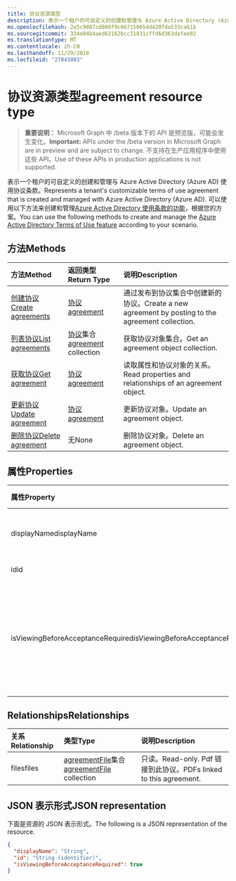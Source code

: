 ```yaml
---
title: 协议资源类型
description: 表示一个租户的可自定义的创建和管理与 Azure Active Directory (Azure AD) 使用协议条款。 可以使用以下方法来创建和管理 Azure Active Directory 使用条款的功能，根据您的方案。
ms.openlocfilehash: 2e5c9087cd809f9c067150654d420fda533ca61b
ms.sourcegitcommit: 334e84b4aed63162bcc31831cffd6d363dafee02
ms.translationtype: MT
ms.contentlocale: zh-CN
ms.lasthandoff: 11/29/2018
ms.locfileid: "27043803"
---
```

# <a name="agreement-resource-type"></a><span data-ttu-id="d3ebd-104">协议资源类型</span><span class="sxs-lookup"><span data-stu-id="d3ebd-104">agreement resource type</span></span>

> <span data-ttu-id="d3ebd-105">**重要说明：** Microsoft Graph 中 /beta 版本下的 API 是预览版，可能会发生变化。</span><span class="sxs-lookup"><span data-stu-id="d3ebd-105">**Important:** APIs under the /beta version in Microsoft Graph are in preview and are subject to change.</span></span> <span data-ttu-id="d3ebd-106">不支持在生产应用程序中使用这些 API。</span><span class="sxs-lookup"><span data-stu-id="d3ebd-106">Use of these APIs in production applications is not supported.</span></span>

<span data-ttu-id="d3ebd-107">表示一个租户的可自定义的创建和管理与 Azure Active Directory (Azure AD) 使用协议条款。</span><span class="sxs-lookup"><span data-stu-id="d3ebd-107">Represents a tenant's customizable terms of use agreement that is created and managed with Azure Active Directory (Azure AD).</span></span> <span data-ttu-id="d3ebd-108">可以使用以下方法来创建和管理[Azure Active Directory 使用条款的功能](https://docs.microsoft.com/en-us/azure/active-directory/active-directory-tou)，根据您的方案。</span><span class="sxs-lookup"><span data-stu-id="d3ebd-108">You can use the following methods to create and manage the [Azure Active Directory Terms of Use feature](https://docs.microsoft.com/en-us/azure/active-directory/active-directory-tou) according to your scenario.</span></span>

## <a name="methods"></a><span data-ttu-id="d3ebd-109">方法</span><span class="sxs-lookup"><span data-stu-id="d3ebd-109">Methods</span></span>

| <span data-ttu-id="d3ebd-110">方法</span><span class="sxs-lookup"><span data-stu-id="d3ebd-110">Method</span></span>       | <span data-ttu-id="d3ebd-111">返回类型</span><span class="sxs-lookup"><span data-stu-id="d3ebd-111">Return Type</span></span> | <span data-ttu-id="d3ebd-112">说明</span><span class="sxs-lookup"><span data-stu-id="d3ebd-112">Description</span></span> |
|:-------------|:------------|:------------|
| [<span data-ttu-id="d3ebd-113">创建协议</span><span class="sxs-lookup"><span data-stu-id="d3ebd-113">Create agreements</span></span>](../api/agreement-post-agreements.md) | [<span data-ttu-id="d3ebd-114">协议</span><span class="sxs-lookup"><span data-stu-id="d3ebd-114">agreement</span></span>](agreement.md) | <span data-ttu-id="d3ebd-115">通过发布到协议集合中创建新的协议。</span><span class="sxs-lookup"><span data-stu-id="d3ebd-115">Create a new agreement by posting to the agreement collection.</span></span> |
| [<span data-ttu-id="d3ebd-116">列表协议</span><span class="sxs-lookup"><span data-stu-id="d3ebd-116">List agreements</span></span>](../api/agreement-list.md) | <span data-ttu-id="d3ebd-117">[协议](agreement.md)集合</span><span class="sxs-lookup"><span data-stu-id="d3ebd-117">[agreement](agreement.md) collection</span></span> | <span data-ttu-id="d3ebd-118">获取协议对象集合。</span><span class="sxs-lookup"><span data-stu-id="d3ebd-118">Get an agreement object collection.</span></span> |
| [<span data-ttu-id="d3ebd-119">获取协议</span><span class="sxs-lookup"><span data-stu-id="d3ebd-119">Get agreement</span></span>](../api/agreement-get.md) | [<span data-ttu-id="d3ebd-120">协议</span><span class="sxs-lookup"><span data-stu-id="d3ebd-120">agreement</span></span>](agreement.md) | <span data-ttu-id="d3ebd-121">读取属性和协议对象的关系。</span><span class="sxs-lookup"><span data-stu-id="d3ebd-121">Read properties and relationships of an agreement object.</span></span> |
| [<span data-ttu-id="d3ebd-122">更新协议</span><span class="sxs-lookup"><span data-stu-id="d3ebd-122">Update agreement</span></span>](../api/agreement-update.md) | [<span data-ttu-id="d3ebd-123">协议</span><span class="sxs-lookup"><span data-stu-id="d3ebd-123">agreement</span></span>](agreement.md) | <span data-ttu-id="d3ebd-124">更新协议对象。</span><span class="sxs-lookup"><span data-stu-id="d3ebd-124">Update an agreement object.</span></span> |
| [<span data-ttu-id="d3ebd-125">删除协议</span><span class="sxs-lookup"><span data-stu-id="d3ebd-125">Delete agreement</span></span>](../api/agreement-delete.md) | <span data-ttu-id="d3ebd-126">无</span><span class="sxs-lookup"><span data-stu-id="d3ebd-126">None</span></span> | <span data-ttu-id="d3ebd-127">删除协议对象。</span><span class="sxs-lookup"><span data-stu-id="d3ebd-127">Delete an agreement object.</span></span> |
<!--
| [Create agreementFile](../api/agreement-post-files.md) | [agreementFile](agreementfile.md) | Create a new agreementFile by posting to the files collection. |
| [List files](../api/agreement-list-files.md) | [agreementFile](agreementfile.md) collection | Get an agreementFile object collection. |
-->

## <a name="properties"></a><span data-ttu-id="d3ebd-128">属性</span><span class="sxs-lookup"><span data-stu-id="d3ebd-128">Properties</span></span>
| <span data-ttu-id="d3ebd-129">属性</span><span class="sxs-lookup"><span data-stu-id="d3ebd-129">Property</span></span>     | <span data-ttu-id="d3ebd-130">类型</span><span class="sxs-lookup"><span data-stu-id="d3ebd-130">Type</span></span>        | <span data-ttu-id="d3ebd-131">说明</span><span class="sxs-lookup"><span data-stu-id="d3ebd-131">Description</span></span> |
|:-------------|:------------|:------------|
|<span data-ttu-id="d3ebd-132">displayName</span><span class="sxs-lookup"><span data-stu-id="d3ebd-132">displayName</span></span>|<span data-ttu-id="d3ebd-133">字符串</span><span class="sxs-lookup"><span data-stu-id="d3ebd-133">String</span></span>|<span data-ttu-id="d3ebd-134">协议中的显示名称。</span><span class="sxs-lookup"><span data-stu-id="d3ebd-134">Display name of the agreement.</span></span>|
|<span data-ttu-id="d3ebd-135">id</span><span class="sxs-lookup"><span data-stu-id="d3ebd-135">id</span></span>|<span data-ttu-id="d3ebd-136">String</span><span class="sxs-lookup"><span data-stu-id="d3ebd-136">String</span></span>| <span data-ttu-id="d3ebd-137">只读。</span><span class="sxs-lookup"><span data-stu-id="d3ebd-137">Read-only.</span></span>|
|<span data-ttu-id="d3ebd-138">isViewingBeforeAcceptanceRequired</span><span class="sxs-lookup"><span data-stu-id="d3ebd-138">isViewingBeforeAcceptanceRequired</span></span>|<span data-ttu-id="d3ebd-139">布尔</span><span class="sxs-lookup"><span data-stu-id="d3ebd-139">Boolean</span></span>|<span data-ttu-id="d3ebd-140">指示用户是否能够展开和查看接受之前协议。</span><span class="sxs-lookup"><span data-stu-id="d3ebd-140">Indicates whether the user has to expand and view the agreement before accepting.</span></span>|

## <a name="relationships"></a><span data-ttu-id="d3ebd-141">Relationships</span><span class="sxs-lookup"><span data-stu-id="d3ebd-141">Relationships</span></span>
| <span data-ttu-id="d3ebd-142">关系</span><span class="sxs-lookup"><span data-stu-id="d3ebd-142">Relationship</span></span> | <span data-ttu-id="d3ebd-143">类型</span><span class="sxs-lookup"><span data-stu-id="d3ebd-143">Type</span></span>        | <span data-ttu-id="d3ebd-144">说明</span><span class="sxs-lookup"><span data-stu-id="d3ebd-144">Description</span></span> |
|:-------------|:------------|:------------|
|<span data-ttu-id="d3ebd-145">files</span><span class="sxs-lookup"><span data-stu-id="d3ebd-145">files</span></span>|<span data-ttu-id="d3ebd-146">[agreementFile](agreementfile.md)集合</span><span class="sxs-lookup"><span data-stu-id="d3ebd-146">[agreementFile](agreementfile.md) collection</span></span>|<span data-ttu-id="d3ebd-147">只读。</span><span class="sxs-lookup"><span data-stu-id="d3ebd-147">Read-only.</span></span> <span data-ttu-id="d3ebd-148">Pdf 链接到此协议。</span><span class="sxs-lookup"><span data-stu-id="d3ebd-148">PDFs linked to this agreement.</span></span>|

## <a name="json-representation"></a><span data-ttu-id="d3ebd-149">JSON 表示形式</span><span class="sxs-lookup"><span data-stu-id="d3ebd-149">JSON representation</span></span>

<span data-ttu-id="d3ebd-150">下面是资源的 JSON 表示形式。</span><span class="sxs-lookup"><span data-stu-id="d3ebd-150">The following is a JSON representation of the resource.</span></span>

<!-- {
  "blockType": "resource",
  "optionalProperties": [

  ],
  "@odata.type": "microsoft.graph.agreement"
}-->

```json
{
  "displayName": "String",
  "id": "String (identifier)",
  "isViewingBeforeAcceptanceRequired": true
}

```

<!-- uuid: 8fcb5dbc-d5aa-4681-8e31-b001d5168d79
2015-10-25 14:57:30 UTC -->
<!-- {
  "type": "#page.annotation",
  "description": "agreement resource",
  "keywords": "",
  "section": "documentation",
  "tocPath": ""
}-->
